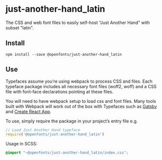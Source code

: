 
# just-another-hand_latin

The CSS and web font files to easily self-host “Just Another Hand” with subset "latin".

## Install

`npm install --save @openfonts/just-another-hand_latin`

## Use

Typefaces assume you’re using webpack to process CSS and files. Each typeface
package includes all necessary font files (woff2, woff) and a CSS file with
font-face declarations pointing at these files.

You will need to have webpack setup to load css and font files. Many tools built
with Webpack will work out of the box with Typefaces such as [Gatsby](https://github.com/gatsbyjs/gatsby)
and [Create React App](https://github.com/facebookincubator/create-react-app).

To use, simply require the package in your project’s entry file e.g.

```javascript
// Load Just Another Hand typeface
require('@openfonts/just-another-hand_latin')
```

Usage in SCSS:
```scss
@import "~@openfonts/just-another-hand_latin/index.css";
```
